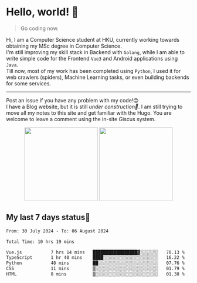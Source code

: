 # Hello, world! 🥰
> Go coding now.
  
Hi, I am a Computer Science student at HKU, currently working towards obtaining my MSc degree in Computer Science.  
I'm still improving my skill stack in Backend with `Golang`, while I am able to write simple code for the Frontend `Vue3` and Android applications using `Java`.  
Till now, most of my work has been completed using `Python`, I used it for web crawlers (spiders), Machine Learning tasks, or even building backends for some services.

-------
Post an issue if you have any problem with my code!😊  
I have a Blog website, but it is still *under construction🚧*. I am still trying to move all my notes to this site and get familiar with the Hugo. You are welcome to leave a comment using the in-site Giscus system.  


<div align="center">
<div><img src="https://github-readme-stats.vercel.app/api?username=Xrondev&count_private=true" height="200px"/> <img src="https://github-readme-stats.vercel.app/api/top-langs/?username=Xrondev" height="200px"/></div>
</div>
<div align="center"></div>  

## My last 7 days status🧐

<!--START_SECTION:waka-->

```txt
From: 30 July 2024 - To: 06 August 2024

Total Time: 10 hrs 19 mins

Vue.js           7 hrs 14 mins   █████████████████▓░░░░░░░   70.13 %
TypeScript       1 hr 40 mins    ████░░░░░░░░░░░░░░░░░░░░░   16.22 %
Python           48 mins         ██░░░░░░░░░░░░░░░░░░░░░░░   07.76 %
CSS              11 mins         ▒░░░░░░░░░░░░░░░░░░░░░░░░   01.79 %
HTML             8 mins          ▒░░░░░░░░░░░░░░░░░░░░░░░░   01.38 %
```

<!--END_SECTION:waka-->
